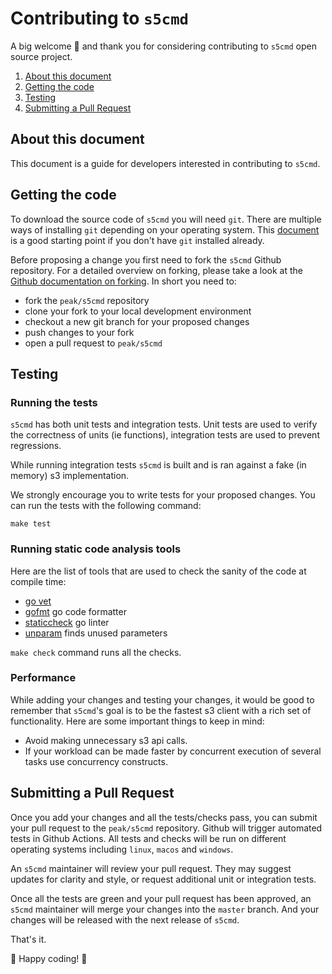 # Contributing to `s5cmd`

A big welcome 👋 and thank you for considering contributing to `s5cmd` open source project.

  1. [About this document](#about-this-document)
  2. [Getting the code](#getting-the-code)
  3. [Testing](#testing)
  4. [Submitting a Pull Request](#submitting-a-pull-request)


## About this document

This document is a guide for developers interested in contributing to `s5cmd`.

## Getting the code

To download the source code of `s5cmd` you will need `git`. There are multiple ways of installing `git` depending on your operating system. This [document](https://git-scm.com/book/en/v2/Getting-Started-Installing-Git) is a good starting point if you don't have `git` installed already.

Before proposing a change you first need to fork the `s5cmd` Github repository. For a detailed overview on forking, please take a look at the [Github documentation on forking](https://docs.github.com/en/get-started/quickstart/fork-a-repo). In short you need to:
 - fork the `peak/s5cmd` repository
 - clone your fork to your local development environment
 - checkout a new git branch for your proposed changes
 - push changes to your fork
 - open a pull request to `peak/s5cmd`


## Testing

### Running the tests

`s5cmd` has both unit tests and integration tests. Unit tests are used to verify the correctness of units (ie functions), integration tests are used to prevent regressions.

While running integration tests `s5cmd` is built and is ran against a fake (in memory) s3 implementation.

We strongly encourage you to write tests for your proposed changes. You can run the tests with the following command:

```
make test
```

### Running static code analysis tools

Here are the list of tools that are used to check the sanity of the code at compile time:
 - [go vet](https://pkg.go.dev/cmd/vet) 
 - [gofmt](https://blog.golang.org/gofmt) go code formatter
 - [staticcheck](https://staticcheck.io/) go linter
 - [unparam](https://github.com/mvdan/unparam) finds unused parameters

`make check` command runs all the checks.

### Performance

While adding your changes and testing your changes, it would be good to remember that  `s5cmd`'s goal is to be the fastest s3 client with a rich set of functionality.  Here are some important things to keep in mind:

- Avoid making unnecessary s3 api calls.
- If your workload can be made faster by concurrent execution of several tasks use concurrency constructs.


## Submitting a Pull Request

Once you add your changes and all the tests/checks pass, you can submit your pull request to the `peak/s5cmd` repository. Github will trigger automated tests in Github Actions. All tests and checks will be run on different operating systems including `linux`, `macos` and `windows`. 

An `s5cmd` maintainer will review your pull request. They may suggest updates for clarity and style, or request additional unit or integration tests. 

Once all the tests are green and your pull request has been approved, an `s5cmd` maintainer will merge your changes into the `master` branch. And your changes will be released with the next release of `s5cmd`.

That's it. 

🎉 Happy coding! 🎉
